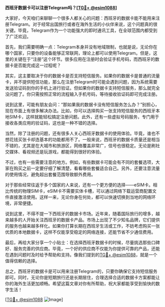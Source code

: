 **西班牙数据卡可以注册Telegram吗？[[TG💪+ @esim1088](https://t.me/s/esim1088)]**

大家好，今天咱们来聊聊一个很多人都关心的问题：西班牙的数据卡能不能用来注册Telegram。对于经常出国旅行或者在海外生活的小伙伴来说，这个问题真的很关键。毕竟，Telegram作为一个功能强大的即时通讯工具，在全球范围内都受到了广泛欢迎。

首先，我们需要明确一点：Telegram本身并没有地域限制，也就是说，无论你在哪个国家，只要你的设备能够正常联网，理论上都可以使用Telegram。但是，这里的关键在于“注册”这个环节。很多应用在注册时会验证手机号码，而西班牙的数据卡是否能完成这一过程呢？

其实，这主要取决于你的数据卡是否支持短信服务。如果你的数据卡是普通的流量卡，并不提供短信功能，那么在注册Telegram时可能会遇到问题，因为系统需要发送验证码到你的手机上进行验证。但如果你的数据卡支持短信服务，那么就完全没问题了。你只需按照正常的流程输入手机号码，等待接收验证码即可完成注册。

说到这里，可能有朋友会问：“那如果我的数据卡没有短信服务怎么办？”别担心，现在市面上有很多解决办法。比如，你可以选择购买一张支持短信服务的西班牙本地SIM卡，这样就能轻松搞定注册问题。此外，还有一些虚拟号码服务，专门用于接收各类应用的验证码，这也是一种不错的选择。

当然，除了注册的问题，还有很多人关心西班牙数据卡的使用体验。毕竟，谁也不想花钱买张卡却连基本的功能都用不了。一般来说，西班牙的数据卡质量还是相当不错的，尤其是在大城市和旅游区，网络覆盖非常广，信号也很稳定。无论是刷社交媒体、看视频还是玩游戏，都能得到很好的体验。

不过，也有一些需要注意的地方。例如，有些数据卡可能会有不同的套餐选项，大家在购买之前一定要仔细了解清楚，看看哪些套餐适合自己。另外，还要注意流量的使用情况，避免超出套餐范围导致额外费用。

对于那些经常往返于多个国家的人来说，还有一个更方便的选择——eSIM卡。相比传统的物理SIM卡，eSIM卡不需要实体卡槽，可以通过网络下载运营商配置文件直接激活使用。这样一来，无论你身在何处，都可以快速切换到当地的网络环境，非常便捷。

说到这里，不得不提一下西班牙的数据卡市场。近年来，随着国际旅行的增多，越来越多的人开始关注西班牙的数据卡产品。市场上出现了不少知名品牌，它们提供的服务也越来越多样化。如果你打算长期在西班牙生活或工作，不妨考虑购买一张优质的本地数据卡，这样不仅能享受稳定的网络连接，还能节省不少通信费用。

最后，再给大家分享一个小贴士：在选择西班牙数据卡的时候，尽量挑选那些口碑好、服务完善的供应商。毕竟，一个好的供应商不仅能为你提供可靠的产品，还能在遇到问题时及时给予帮助和支持。像我们提到的[TG💪+ @esim1088](https://t.me/s/esim1088)，就是一个值得信赖的选择。

总之，西班牙的数据卡是可以用来注册Telegram的，只要你确保它支持短信服务即可。同时，无论你是短期旅行还是长期居住，合理选择合适的数据卡方案都能让你的海外生活更加顺畅。希望这篇文章对你有所帮助，祝大家都能享受到愉快的数字生活！

[[TG💪+ @esim1088](https://t.me/s/esim1088) ![Image](https://i.postimg.cc/4NQfJmqS/Snipaste-2025-05-13-00-14-12.png)]